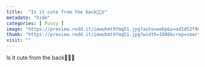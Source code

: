 ```yaml
---
title:  "Is it cute from the back🥺🤷‍♀️"
metadate: "hide"
categories: [ Pussy ]
image: "https://preview.redd.it/iewuhmt9fmq51.jpg?auto=webp&s=ad1d52f98dec4e4115427729f9dbef603a6a65a9"
thumb: "https://preview.redd.it/iewuhmt9fmq51.jpg?width=1080&crop=smart&auto=webp&s=217bb16ae6b79cda281a0376e3db6f87f0246433"
visit: ""
---
```

Is it cute from the back🥺🤷‍♀️
